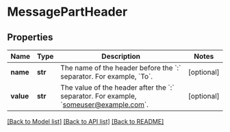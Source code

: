 # MessagePartHeader

## Properties
Name | Type | Description | Notes
------------ | ------------- | ------------- | -------------
**name** | **str** | The name of the header before the &#x60;:&#x60; separator. For example, &#x60;To&#x60;. | [optional] 
**value** | **str** | The value of the header after the &#x60;:&#x60; separator. For example, &#x60;someuser@example.com&#x60;. | [optional] 

[[Back to Model list]](../README.md#documentation-for-models) [[Back to API list]](../README.md#documentation-for-api-endpoints) [[Back to README]](../README.md)

